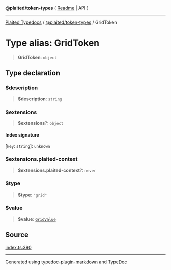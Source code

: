 **@plaited/token-types** ( [Readme](../README.md) \| API )

***

[Plaited Typedocs](../../../modules.md) / [@plaited/token-types](../modules.md) / GridToken

# Type alias: GridToken

> **GridToken**: `object`

## Type declaration

### $description

> **$description**: `string`

### $extensions

> **$extensions**?: `object`

#### Index signature

 \[`key`: `string`\]: `unknown`

### $extensions.plaited-context

> **$extensions.plaited-context**?: `never`

### $type

> **$type**: `"grid"`

### $value

> **$value**: [`GridValue`](GridValue.md)

## Source

[index.ts:390](https://github.com/plaited/plaited/blob/b151218/libs/token-types/src/index.ts#L390)

***

Generated using [typedoc-plugin-markdown](https://www.npmjs.com/package/typedoc-plugin-markdown) and [TypeDoc](https://typedoc.org/)
